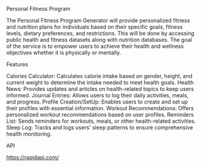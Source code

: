 Personal Fitness Program 

The Personal Fitness Program Generator will provide personalized fitness and nutrition plans for individuals based on their specific goals, fitness levels, dietary preferences, and restrictions. 
This will be done by accessing public health and fitness datasets along with nutrition databases. 
The goal of the service is to empower users to achieve their health and wellness objectives whether it is physically or mentally.


Features

Calories Calculator: Calculates calorie intake based on gender, height, and current weight to determine the intake needed to meet health goals.
Health News: Provides updates and articles on health-related topics to keep users informed.
Journal Entries: Allows users to log their daily activities, meals, and progress.
Profile Creation/SetUp: Enables users to create and set up their profiles with essential information.
Workout Recommendations: Offers personalized workout recommendations based on user profiles.
Reminders List: Sends reminders for workouts, meals, or other health-related activities.
Sleep Log: Tracks and logs users' sleep patterns to ensure comprehensive health monitoring.


API

https://rapidapi.com/
